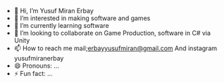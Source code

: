 - 👋 Hi, I’m Yusuf Miran Erbay
- 👀 I’m interested in making software and games
- 🌱 I’m currently learning software
- 💞️ I’m looking to collaborate on Game Production, software in C# via Unity
- 📫 How to reach me mail;erbayyusufmiran@gmail.com And instagram yusufmiranerbay
- 😄 Pronouns: ...
- ⚡ Fun fact: ...

<!---
yusuferbay/yusuferbay is a ✨ special ✨ repository because its `README.md` (this file) appears on your GitHub profile.
You can click the Preview link to take a look at your changes.
--->
